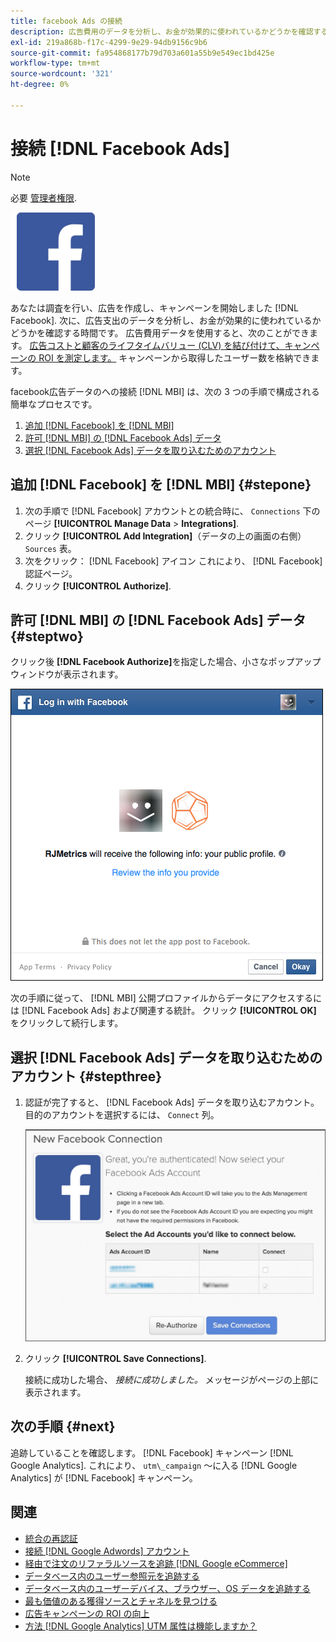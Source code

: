 ```yaml
---
title: facebook Ads の接続
description: 広告費用のデータを分析し、お金が効果的に使われているかどうかを確認する方法を学びます。
exl-id: 219a868b-f17c-4299-9e29-94db9156c9b6
source-git-commit: fa954868177b79d703a601a55b9e549ec1bd425e
workflow-type: tm+mt
source-wordcount: '321'
ht-degree: 0%

---
```


# 接続 [!DNL Facebook Ads]

>[!NOTE]
>
>必要 [管理者権限](../../../administrator/user-management/user-management.md).

![](../../../assets/Facebook_Logo.png)

あなたは調査を行い、広告を作成し、キャンペーンを開始しました [!DNL Facebook]. 次に、広告支出のデータを分析し、お金が効果的に使われているかどうかを確認する時間です。 広告費用データを使用すると、次のことができます。 [広告コストと顧客のライフタイムバリュー (CLV) を結び付けて、キャンペーンの ROI を測定します。](../../../data-analyst/analysis/roi-ad-camp.md) キャンペーンから取得したユーザー数を格納できます。

facebook広告データのへの接続 [!DNL MBI] は、次の 3 つの手順で構成される簡単なプロセスです。

1. [追加 [!DNL Facebook] を [!DNL MBI]](#stepone)
1. [許可 [!DNL MBI] の [!DNL Facebook Ads] データ](#steptwo)
1. [選択 [!DNL Facebook Ads] データを取り込むためのアカウント](#stepthree)

## 追加 [!DNL Facebook] を [!DNL MBI] {#stepone}

1. 次の手順で [!DNL Facebook] アカウントとの統合時に、 `Connections` 下のページ **[!UICONTROL Manage Data** > **Integrations]**.
1. クリック **[!UICONTROL Add Integration]**（データの上の画面の右側） `Sources` 表。
1. 次をクリック： [!DNL Facebook] アイコン これにより、 [!DNL Facebook] 認証ページ。
1. クリック **[!UICONTROL Authorize]**.

## 許可 [!DNL MBI] の [!DNL Facebook Ads] データ {#steptwo}

クリック後 **[!DNL Facebook Authorize]**&#x200B;を指定した場合、小さなポップアップウィンドウが表示されます。

![](../../../assets/Facebook_Access_Popup.png)

次の手順に従って、 [!DNL MBI] 公開プロファイルからデータにアクセスするには [!DNL Facebook Ads] および関連する統計。 クリック **[!UICONTROL OK]** をクリックして続行します。

## 選択 [!DNL Facebook Ads] データを取り込むためのアカウント {#stepthree}

1. 認証が完了すると、 [!DNL Facebook Ads] データを取り込むアカウント。 目的のアカウントを選択するには、 `Connect` 列。

   ![](../../../assets/Facebook_Ad_Accounts.png)

1. クリック **[!UICONTROL Save Connections]**.

   接続に成功した場合、 *接続に成功しました。* メッセージがページの上部に表示されます。

## 次の手順 {#next}

追跡していることを確認します。 [!DNL Facebook] キャンペーン [!DNL Google Analytics]. これにより、 `utm\_campaign` ～に入る [!DNL Google Analytics] が [!DNL Facebook] キャンペーン。

## 関連

* [統合の再認証](https://experienceleague.adobe.com/docs/commerce-knowledge-base/kb/how-to/mbi-reauthenticating-integrations.html?lang=en)
* [接続 [!DNL Google Adwords] アカウント](../integrations/google-ecommerce.md)
* [経由で注文のリファラルソースを追跡 [!DNL Google eCommerce]](../integrations/google-ecommerce.md)
* [データベース内のユーザー参照元を追跡する](../../analysis/google-track-user-acq.md)
* [データベース内のユーザーデバイス、ブラウザー、OS データを追跡する](../../analysis/track-usr-dev-browser.md)
* [最も価値のある獲得ソースとチャネルを見つける](../../analysis/most-value-source-channel.md)
* [広告キャンペーンの ROI の向上](../../analysis/roi-ad-camp.md)
* [方法 [!DNL Google Analytics] UTM 属性は機能しますか？](../../analysis/utm-attributes.md)
